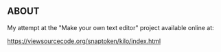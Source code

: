 ## ABOUT

My attempt at the "Make your own text editor" project available online at:

https://viewsourcecode.org/snaptoken/kilo/index.html

